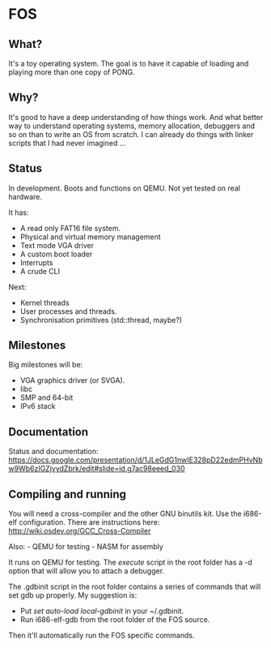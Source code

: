 # FOS
## What?
It's a toy operating system.  The goal is to have it capable of loading and playing more than one copy of PONG.  

## Why?
It's good to have a deep understanding of how things work. And what better way to understand operating systems, memory allocation, debuggers and so on than to write an OS from scratch.  I can already do things with linker scripts that I had never imagined ...

## Status
In development. Boots and functions on QEMU. Not yet tested on real hardware. 

It has:
-   A read only FAT16 file system. 
-   Physical and virtual memory management
-   Text mode VGA driver
-   A custom boot loader
-   Interrupts
-   A crude CLI

Next: 
-   Kernel threads
-   User processes and threads.
-   Synchronisation primitives (std::thread, maybe?)

## Milestones
Big milestones will be:
-   VGA graphics driver (or SVGA). 
-   libc
-   SMP and 64-bit
-   IPv6 stack

## Documentation

Status and documentation:
https://docs.google.com/presentation/d/1JLeGdG1nwIE328pD22edmPHvNbw9Wb6zIGZjvydZbrk/edit#slide=id.g7ac98eeed_030

## Compiling and running

You will need a cross-compiler and the other GNU binutils kit.  Use the i686-elf configuration.  There are instructions here: http://wiki.osdev.org/GCC_Cross-Compiler

Also: 
    -   QEMU for testing
    -   NASM for assembly 

It runs on QEMU for testing.  The *execute* script in the root folder has a -d option that will allow you to attach a debugger.  

The .gdbinit script in the root folder contains a series of commands that will set gdb up properly.  My suggestion is: 
- Put *set auto-load local-gdbinit* in your ~/.gdbinit.
- Run i686-elf-gdb from the root folder of the FOS source. 

Then it'll automatically run the FOS specific commands.
